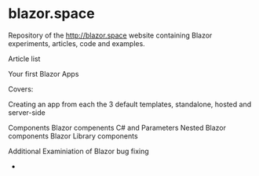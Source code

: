 # blazor.space
Repository of the http://blazor.space website containing Blazor experiments, articles, code and examples.

Article list

Your first Blazor Apps

Covers:

  Creating an app from each the 3 default templates, standalone, hosted and server-side
    
  Components
  Blazor compenents 
  C# and Parameters
  Nested Blazor components
  Blazor Library components
  
  Additional
  Examiniation of Blazor 
  bug fixing
  
  +

